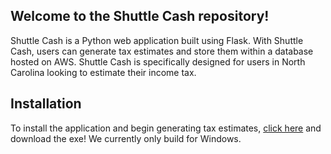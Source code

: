 ## Welcome to the Shuttle Cash repository! 

Shuttle Cash is a Python web application built using Flask. With Shuttle Cash, users can generate tax estimates and store them within a database hosted on AWS. Shuttle Cash is specifically designed for users in North Carolina looking to estimate their income tax.

## Installation
To install the application and begin generating tax estimates, <a href="https://github.com/sjhaddad/CSC-289---Capstone-Project---Group-13/releases/tag/v1.0.0">click here</a> and download the exe! We currently only build for Windows.
